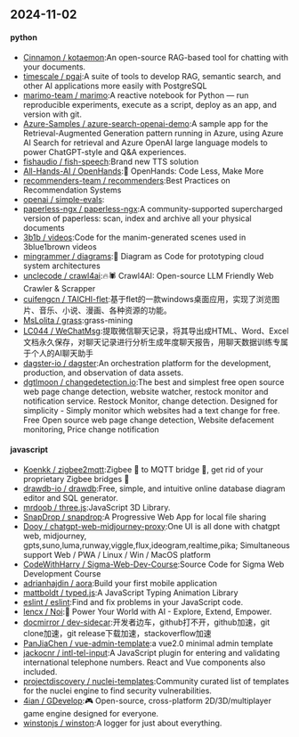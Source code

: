 ## 2024-11-02

#### python
* [Cinnamon / kotaemon](https://github.com/Cinnamon/kotaemon):An open-source RAG-based tool for chatting with your documents.
* [timescale / pgai](https://github.com/timescale/pgai):A suite of tools to develop RAG, semantic search, and other AI applications more easily with PostgreSQL
* [marimo-team / marimo](https://github.com/marimo-team/marimo):A reactive notebook for Python — run reproducible experiments, execute as a script, deploy as an app, and version with git.
* [Azure-Samples / azure-search-openai-demo](https://github.com/Azure-Samples/azure-search-openai-demo):A sample app for the Retrieval-Augmented Generation pattern running in Azure, using Azure AI Search for retrieval and Azure OpenAI large language models to power ChatGPT-style and Q&A experiences.
* [fishaudio / fish-speech](https://github.com/fishaudio/fish-speech):Brand new TTS solution
* [All-Hands-AI / OpenHands](https://github.com/All-Hands-AI/OpenHands):🙌 OpenHands: Code Less, Make More
* [recommenders-team / recommenders](https://github.com/recommenders-team/recommenders):Best Practices on Recommendation Systems
* [openai / simple-evals](https://github.com/openai/simple-evals):
* [paperless-ngx / paperless-ngx](https://github.com/paperless-ngx/paperless-ngx):A community-supported supercharged version of paperless: scan, index and archive all your physical documents
* [3b1b / videos](https://github.com/3b1b/videos):Code for the manim-generated scenes used in 3blue1brown videos
* [mingrammer / diagrams](https://github.com/mingrammer/diagrams):🎨 Diagram as Code for prototyping cloud system architectures
* [unclecode / crawl4ai](https://github.com/unclecode/crawl4ai):🔥🕷️ Crawl4AI: Open-source LLM Friendly Web Crawler & Scrapper
* [cuifengcn / TAICHI-flet](https://github.com/cuifengcn/TAICHI-flet):基于flet的一款windows桌面应用，实现了浏览图片、音乐、小说、漫画、各种资源的功能。
* [MsLolita / grass](https://github.com/MsLolita/grass):grass-mining
* [LC044 / WeChatMsg](https://github.com/LC044/WeChatMsg):提取微信聊天记录，将其导出成HTML、Word、Excel文档永久保存，对聊天记录进行分析生成年度聊天报告，用聊天数据训练专属于个人的AI聊天助手
* [dagster-io / dagster](https://github.com/dagster-io/dagster):An orchestration platform for the development, production, and observation of data assets.
* [dgtlmoon / changedetection.io](https://github.com/dgtlmoon/changedetection.io):The best and simplest free open source web page change detection, website watcher, restock monitor and notification service. Restock Monitor, change detection. Designed for simplicity - Simply monitor which websites had a text change for free. Free Open source web page change detection, Website defacement monitoring, Price change notification

#### javascript
* [Koenkk / zigbee2mqtt](https://github.com/Koenkk/zigbee2mqtt):Zigbee 🐝 to MQTT bridge 🌉, get rid of your proprietary Zigbee bridges 🔨
* [drawdb-io / drawdb](https://github.com/drawdb-io/drawdb):Free, simple, and intuitive online database diagram editor and SQL generator.
* [mrdoob / three.js](https://github.com/mrdoob/three.js):JavaScript 3D Library.
* [SnapDrop / snapdrop](https://github.com/SnapDrop/snapdrop):A Progressive Web App for local file sharing
* [Dooy / chatgpt-web-midjourney-proxy](https://github.com/Dooy/chatgpt-web-midjourney-proxy):One UI is all done with chatgpt web, midjourney, gpts,suno,luma,runway,viggle,flux,ideogram,realtime,pika; Simultaneous support Web / PWA / Linux / Win / MacOS platform
* [CodeWithHarry / Sigma-Web-Dev-Course](https://github.com/CodeWithHarry/Sigma-Web-Dev-Course):Source Code for Sigma Web Development Course
* [adrianhajdin / aora](https://github.com/adrianhajdin/aora):Build your first mobile application
* [mattboldt / typed.js](https://github.com/mattboldt/typed.js):A JavaScript Typing Animation Library
* [eslint / eslint](https://github.com/eslint/eslint):Find and fix problems in your JavaScript code.
* [lencx / Noi](https://github.com/lencx/Noi):🚀 Power Your World with AI - Explore, Extend, Empower.
* [docmirror / dev-sidecar](https://github.com/docmirror/dev-sidecar):开发者边车，github打不开，github加速，git clone加速，git release下载加速，stackoverflow加速
* [PanJiaChen / vue-admin-template](https://github.com/PanJiaChen/vue-admin-template):a vue2.0 minimal admin template
* [jackocnr / intl-tel-input](https://github.com/jackocnr/intl-tel-input):A JavaScript plugin for entering and validating international telephone numbers. React and Vue components also included.
* [projectdiscovery / nuclei-templates](https://github.com/projectdiscovery/nuclei-templates):Community curated list of templates for the nuclei engine to find security vulnerabilities.
* [4ian / GDevelop](https://github.com/4ian/GDevelop):🎮 Open-source, cross-platform 2D/3D/multiplayer game engine designed for everyone.
* [winstonjs / winston](https://github.com/winstonjs/winston):A logger for just about everything.
